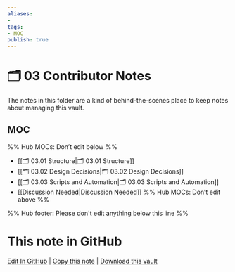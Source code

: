 ```yaml
---
aliases:
- 
tags:
- MOC
publish: true
---
```


# 🗂️ 03 Contributor Notes

The notes in this folder are a kind of behind-the-scenes place to keep notes about managing this vault.

## MOC

%% Hub MOCs: Don’t edit below  %%
-  [[🗂️ 03.01 Structure|🗂️ 03.01 Structure]]
-  [[🗂️ 03.02 Design Decisions|🗂️ 03.02 Design Decisions]]
-  [[🗂️ 03.03 Scripts and Automation|🗂️ 03.03 Scripts and Automation]]
-  [[Discussion Needed|Discussion Needed]]
%% Hub MOCs: Don’t edit above  %%

%% Hub footer: Please don't edit anything below this line %%

# This note in GitHub

<span class="git-footer">[Edit In GitHub](https://github.dev/obsidian-community/obsidian-hub/blob/main/00%20-%20Contribute%20to%20the%20Obsidian%20Hub/03%20Contributor%20Notes/%F0%9F%97%82%EF%B8%8F%2003%20Contributor%20Notes.md "git-hub-edit-note") | [Copy this note](https://raw.githubusercontent.com/obsidian-community/obsidian-hub/main/00%20-%20Contribute%20to%20the%20Obsidian%20Hub/03%20Contributor%20Notes/%F0%9F%97%82%EF%B8%8F%2003%20Contributor%20Notes.md "git-hub-copy-note") | [Download this vault](https://github.com/obsidian-community/obsidian-hub/archive/refs/heads/main.zip "git-hub-download-vault") </span>
